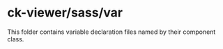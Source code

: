 # ck-viewer/sass/var

This folder contains variable declaration files named by their component class.

